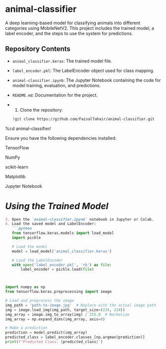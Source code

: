 # animal-classifier
A deep learning-based model for classifying animals into different categories using MobileNetV2. This project includes the trained model, a label encoder, and the steps to use the system for predictions.
## Repository Contents
- `animal_classifier.keras`: The trained model file.
- `label_encoder.pkl`: The LabelEncoder object used for class mapping.
- `animal-classifier.ipynb`: The Jupyter Notebook containing the code for model training, evaluation, and predictions.
- `README.md`: Documentation for the project.

- 1. Clone the repository:
   ```bash
   !git clone https://github.com/FaisalTahair/animal-classifier.git
%cd animal-classifier/

Ensure you have the following dependencies installed:

TensorFlow

NumPy

scikit-learn

Matplotlib

Jupyter Notebook

# *Using the Trained Model*
```markdown
3. Open the `animal-classifier.ipynb` notebook in Jupyter or Colab.
4. Load the saved model and LabelEncoder:
   ```python
   from tensorflow.keras.models import load_model
   import pickle

   # Load the model
   model = load_model('animal_classifier.keras')

   # Load the LabelEncoder
   with open('label_encoder.pkl', 'rb') as file:
       label_encoder = pickle.load(file)



import numpy as np
from tensorflow.keras.preprocessing import image

# Load and preprocess the image
img_path = 'path-to-image.jpg'  # Replace with the actual image path
img = image.load_img(img_path, target_size=(224, 224))
img_array = image.img_to_array(img) / 255.0  # Normalize
img_array = np.expand_dims(img_array, axis=0)

# Make a prediction
prediction = model.predict(img_array)
predicted_class = label_encoder.classes_[np.argmax(prediction)]
print(f'Predicted Class: {predicted_class}')

